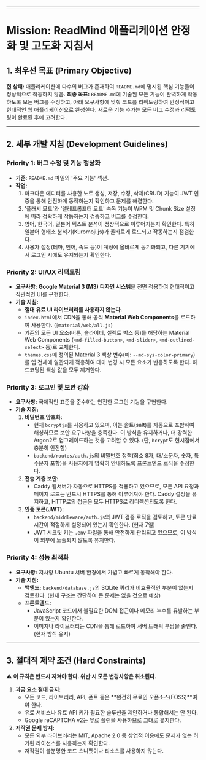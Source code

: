 
---

# Mission: ReadMind 애플리케이션 안정화 및 고도화 지침서

## 1. 최우선 목표 (Primary Objective)

**현 상태:** 애플리케이션에 다수의 버그가 존재하여 `README.md`에 명시된 핵심 기능들이 정상적으로 작동하지 않음.
**최종 목표:** `README.md`에 기술된 모든 기능이 완벽하게 작동하도록 모든 버그를 수정하고, 아래 요구사항에 맞춰 코드를 리팩토링하여 안정적이고 현대적인 웹 애플리케이션으로 완성한다. 새로운 기능 추가는 모든 버그 수정과 리팩토링이 완료된 후에 고려한다.

---

## 2. 세부 개발 지침 (Development Guidelines)

### Priority 1: 버그 수정 및 기능 정상화
- **기준:** `README.md` 파일의 '주요 기능' 섹션.
- **작업:**
  1. 마크다운 에디터를 사용한 노트 생성, 저장, 수정, 삭제(CRUD) 기능이 JWT 인증을 통해 안전하게 동작하는지 확인하고 문제를 해결한다.
  2. '플래시 모드'와 '텔레프롬프터 모드' 속독 기능이 WPM 및 Chunk Size 설정에 따라 정확하게 작동하는지 검증하고 버그를 수정한다.
  3. 영어, 한국어, 일본어 텍스트 분석이 정상적으로 이루어지는지 확인한다. 특히 일본어 형태소 분석기(Kuromoji.js)가 올바르게 로드되고 작동하는지 점검한다.
  4. 사용자 설정(테마, 언어, 속도 등)이 계정에 올바르게 동기화되고, 다른 기기에서 로그인 시에도 유지되는지 확인한다.

### Priority 2: UI/UX 리팩토링
- **요구사항:** **Google Material 3 (M3) 디자인 시스템**을 전면 적용하여 현대적이고 직관적인 UI를 구현한다.
- **기술 지침:**
  - **절대 유료 UI 라이브러리를 사용하지 않는다.**
  - `index.html`에서 CDN을 통해 공식 **Material Web Components**를 로드하여 사용한다. (`@material/web/all.js`)
  - 기존의 모든 UI 요소(버튼, 슬라이더, 셀렉트 박스 등)를 해당하는 Material Web Components (`<md-filled-button>`, `<md-slider>`, `<md-outlined-select>` 등)로 교체한다.
  - `themes.css`에 정의된 Material 3 색상 변수(예: `--md-sys-color-primary`)를 앱 전체에 일관되게 적용하여 테마 변경 시 모든 요소가 반응하도록 한다. 하드코딩된 색상 값을 모두 제거한다.

### Priority 3: 로그인 및 보안 강화
- **요구사항:** 국제적인 표준을 준수하는 안전한 로그인 기능을 구현한다.
- **기술 지침:**
  1.  **비밀번호 암호화:**
      -   현재 `bcryptjs`를 사용하고 있으며, 이는 솔트(salt)를 자동으로 포함하여 해싱하므로 보안 요구사항을 충족한다. 이 방식을 유지하거나, 더 강력한 Argon2로 업그레이드하는 것을 고려할 수 있다. (단, `bcrypt`도 현시점에서 충분히 안전함)
      -   `backend/routes/auth.js`의 비밀번호 정책(최소 8자, 대/소문자, 숫자, 특수문자 포함)을 사용자에게 명확히 안내하도록 프론트엔드 로직을 수정한다.
  2.  **전송 계층 보안:**
      -   Caddy 웹서버가 자동으로 HTTPS를 적용하고 있으므로, 모든 API 요청과 페이지 로드는 반드시 HTTPS를 통해 이루어져야 한다. Caddy 설정을 유지하고, HTTP로의 접근은 모두 HTTPS로 리디렉션되도록 한다.
  3.  **인증 토큰(JWT):**
      -   `backend/middleware/auth.js`의 JWT 검증 로직을 검토하고, 토큰 만료 시간이 적절하게 설정되어 있는지 확인한다. (현재 7일)
      -   JWT 시크릿 키는 `.env` 파일을 통해 안전하게 관리되고 있으므로, 이 방식이 외부에 노출되지 않도록 유지한다.

### Priority 4: 성능 최적화
- **요구사항:** 저사양 Ubuntu 서버 환경에서 가볍고 빠르게 동작해야 한다.
- **기술 지침:**
  - **백엔드:** `backend/database.js`의 SQLite 쿼리가 비효율적인 부분이 없는지 검토한다. (현재 구조는 간단하여 큰 문제는 없을 것으로 예상)
  - **프론트엔드:**
    -   JavaScript 코드에서 불필요한 DOM 접근이나 메모리 누수를 유발하는 부분이 있는지 확인한다.
    -   이미지나 라이브러리는 CDN을 통해 로드하여 서버 트래픽 부담을 줄인다. (현재 방식 유지)

---

## 3. 절대적 제약 조건 (Hard Constraints)

**⚠️ 이 규칙은 반드시 지켜야 한다. 위반 시 모든 변경사항은 취소된다.**

1.  **과금 요소 절대 금지:**
    -   모든 코드, 라이브러리, API, 폰트 등은 **완전히 무료인 오픈소스(FOSS)**여야 한다.
    -   유료 서비스나 유료 API 키가 필요한 솔루션을 제안하거나 통합해서는 안 된다.
    -   Google reCAPTCHA v2는 무료 플랜을 사용하므로 그대로 유지한다.
2.  **저작권 문제 방지:**
    -   모든 외부 라이브러리는 MIT, Apache 2.0 등 상업적 이용에도 문제가 없는 허가된 라이선스를 사용하는지 확인한다.
    -   저작권이 불분명한 코드 스니펫이나 리소스를 사용하지 않는다.

